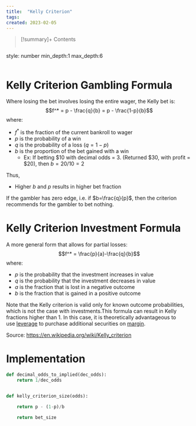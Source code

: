 ```yaml
---
title:  "Kelly Criterion"
tags:
created: 2023-02-05
---
```


>[!summary]+ Contents
>```toc
style: number
min_depth:1
max_depth:6 
>```


# Kelly Criterion Gambling Formula
Where losing the bet involves losing the entire wager, the Kelly bet is:
$$f^* = p - \frac{q}{b} = p - \frac{1-p}{b}$$
where:
- $f^*$ is the fraction of the current bankroll to wager
- $p$ is the probability of a win
- $q$ is the probability of a loss ($q=1-p$)
- $b$ is the proportion of the bet gained with a win
	- Ex: If betting $10 with decimal odds = 3. (Returned $30, with profit = $20), then $b =20/10=2$

Thus, 
- Higher $b$ and $p$ results in higher bet fraction

If the gambler has zero edge, i.e. if $b=\frac{q}{p}$, then the criterion recommends for the gambler to bet nothing.

# Kelly Criterion Investment Formula
A more general form that allows for partial losses:
$$f^* = \frac{p}{a}-\frac{q}{b}$$
where: 
- $p$ is the probability that the investment increases in value
- $q$ is the probability that the investment decreases in value
- $a$ is the fraction that is lost in a negative outcome
- $b$ is the fraction that is gained in a positive outcome

Note that the Kelly criterion is valid only for known outcome probabilities, which is not the case with investments.This formula can result in Kelly fractions higher than 1. In this case, it is theoretically advantageous to use [leverage](https://en.wikipedia.org/wiki/Leverage_(finance) "Leverage (finance)") to purchase additional securities on [margin](https://en.wikipedia.org/wiki/Margin_(finance) "Margin (finance)").

Source: https://en.wikipedia.org/wiki/Kelly_criterion
# Implementation

```python
def decimal_odds_to_implied(dec_odds):
	return 1/dec_odds


def kelly_criterion_size(odds):
	
	return p - (1-p)/b

	return bet_size
```

